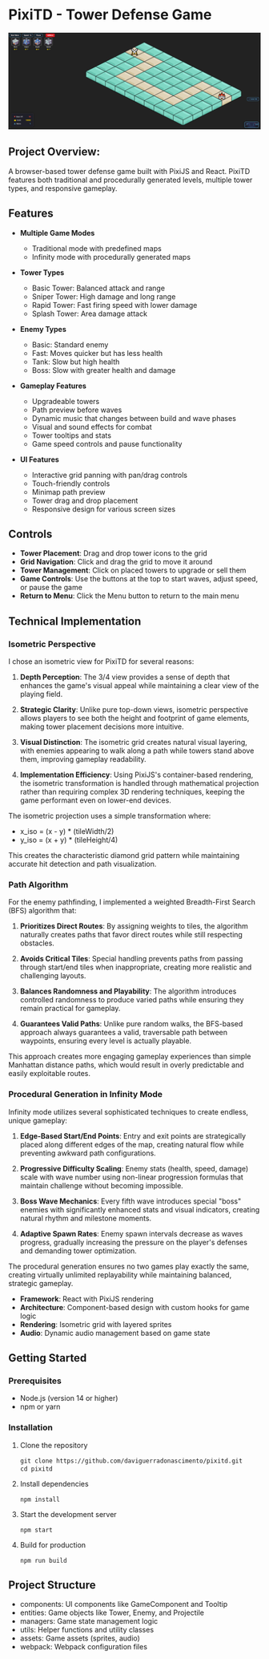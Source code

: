 # PixiTD - Tower Defense Game

![PixiTD Game Screenshot](image.png)

## Project Overview:
A browser-based tower defense game built with PixiJS and React. PixiTD features both traditional and procedurally generated levels, multiple tower types, and responsive gameplay.

## Features

- **Multiple Game Modes**
  - Traditional mode with predefined maps
  - Infinity mode with procedurally generated maps
  
- **Tower Types**
  - Basic Tower: Balanced attack and range
  - Sniper Tower: High damage and long range
  - Rapid Tower: Fast firing speed with lower damage
  - Splash Tower: Area damage attack
  
- **Enemy Types**
  - Basic: Standard enemy
  - Fast: Moves quicker but has less health
  - Tank: Slow but high health
  - Boss: Slow with greater health and damage
  
- **Gameplay Features**
  - Upgradeable towers
  - Path preview before waves
  - Dynamic music that changes between build and wave phases
  - Visual and sound effects for combat
  - Tower tooltips and stats
  - Game speed controls and pause functionality
  
- **UI Features**
  - Interactive grid panning with pan/drag controls
  - Touch-friendly controls
  - Minimap path preview
  - Tower drag and drop placement
  - Responsive design for various screen sizes

## Controls

- **Tower Placement**: Drag and drop tower icons to the grid
- **Grid Navigation**: Click and drag the grid to move it around
- **Tower Management**: Click on placed towers to upgrade or sell them
- **Game Controls**: Use the buttons at the top to start waves, adjust speed, or pause the game
- **Return to Menu**: Click the Menu button to return to the main menu

## Technical Implementation

### Isometric Perspective
I chose an isometric view for PixiTD for several reasons:

1. **Depth Perception**: The 3/4 view provides a sense of depth that enhances the game's visual appeal while maintaining a clear view of the playing field.

2. **Strategic Clarity**: Unlike pure top-down views, isometric perspective allows players to see both the height and footprint of game elements, making tower placement decisions more intuitive.

3. **Visual Distinction**: The isometric grid creates natural visual layering, with enemies appearing to walk along a path while towers stand above them, improving gameplay readability.

4. **Implementation Efficiency**: Using PixiJS's container-based rendering, the isometric transformation is handled through mathematical projection rather than requiring complex 3D rendering techniques, keeping the game performant even on lower-end devices.

The isometric projection uses a simple transformation where:
- x_iso = (x - y) * (tileWidth/2)
- y_iso = (x + y) * (tileHeight/4)

This creates the characteristic diamond grid pattern while maintaining accurate hit detection and path visualization.

### Path Algorithm
For the enemy pathfinding, I implemented a weighted Breadth-First Search (BFS) algorithm that:

1. **Prioritizes Direct Routes**: By assigning weights to tiles, the algorithm naturally creates paths that favor direct routes while still respecting obstacles.

2. **Avoids Critical Tiles**: Special handling prevents paths from passing through start/end tiles when inappropriate, creating more realistic and challenging layouts.

3. **Balances Randomness and Playability**: The algorithm introduces controlled randomness to produce varied paths while ensuring they remain practical for gameplay.

4. **Guarantees Valid Paths**: Unlike pure random walks, the BFS-based approach always guarantees a valid, traversable path between waypoints, ensuring every level is actually playable.

This approach creates more engaging gameplay experiences than simple Manhattan distance paths, which would result in overly predictable and easily exploitable routes.

### Procedural Generation in Infinity Mode
Infinity mode utilizes several sophisticated techniques to create endless, unique gameplay:

1. **Edge-Based Start/End Points**: Entry and exit points are strategically placed along different edges of the map, creating natural flow while preventing awkward path configurations.

2. **Progressive Difficulty Scaling**: Enemy stats (health, speed, damage) scale with wave number using non-linear progression formulas that maintain challenge without becoming impossible.

3. **Boss Wave Mechanics**: Every fifth wave introduces special "boss" enemies with significantly enhanced stats and visual indicators, creating natural rhythm and milestone moments.

4. **Adaptive Spawn Rates**: Enemy spawn intervals decrease as waves progress, gradually increasing the pressure on the player's defenses and demanding tower optimization.

The procedural generation ensures no two games play exactly the same, creating virtually unlimited replayability while maintaining balanced, strategic gameplay.


- **Framework**: React with PixiJS rendering
- **Architecture**: Component-based design with custom hooks for game logic
- **Rendering**: Isometric grid with layered sprites
- **Audio**: Dynamic audio management based on game state

## Getting Started

### Prerequisites
- Node.js (version 14 or higher)
- npm or yarn

### Installation
1. Clone the repository
   ```
   git clone https://github.com/daviguerradonascimento/pixitd.git
   cd pixitd
   ```

2. Install dependencies
   ```
   npm install
   ```

3. Start the development server
   ```
   npm start
   ```

4. Build for production
   ```
   npm run build
   ```

## Project Structure

- components: UI components like GameComponent and Tooltip
- entities: Game objects like Tower, Enemy, and Projectile
- managers: Game state management logic
- utils: Helper functions and utility classes
- assets: Game assets (sprites, audio)
- webpack: Webpack configuration files
